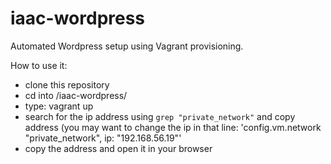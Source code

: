 # iaac-wordpress

Automated Wordpress setup using Vagrant provisioning.

How to use it:
- clone this repository
- cd into /iaac-wordpress/
- type: vagrant up
- search for the ip address using ```grep "private_network"``` and copy address 
    (you may want to change the ip in that line: 'config.vm.network "private_network", ip: "192.168.56.19"'
- copy the address and open it in your browser
